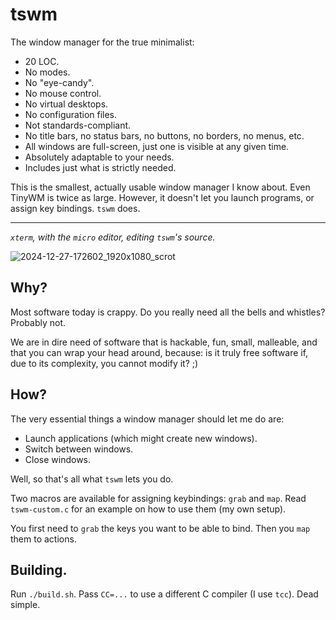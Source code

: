 # tswm

The window manager for the true minimalist:

- 20 LOC.
- No modes.
- No "eye-candy".
- No mouse control.
- No virtual desktops.
- No configuration files.
- Not standards-compliant.
- No title bars, no status bars, no buttons, no borders, no menus, etc.
- All windows are full-screen, just one is visible at any given time.
- Absolutely adaptable to your needs.
- Includes just what is strictly needed.

This is the smallest, actually usable window manager I know about. Even
TinyWM is twice as large. However, it doesn't let you launch programs, or
assign key bindings. `tswm` does.

---

_`xterm`, with the `micro` editor, editing `tswm`'s source._

![2024-12-27-172602_1920x1080_scrot](https://github.com/user-attachments/assets/a369645f-bb80-40fc-9658-0225583d8741)

## Why?

Most software today is crappy. Do you really need all the bells and whistles?
Probably not.

We are in dire need of software that is hackable, fun, small, malleable, and
that you can wrap your head around, because: is it truly free software if, due
to its complexity, you cannot modify it? ;)

## How?

The very essential things a window manager should let me do are:

- Launch applications (which might create new windows).
- Switch between windows.
- Close windows.

Well, so that's all what `tswm` lets you do.

Two macros are available for assigning keybindings: `grab` and `map`. Read
`tswm-custom.c` for an example on how to use them (my own setup).

You first need to `grab` the keys you want to be able to bind. Then you `map`
them to actions.

## Building.

Run `./build.sh`. Pass `CC=...` to use a different C compiler (I use `tcc`).
Dead simple.

